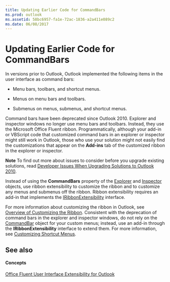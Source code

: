 ```yaml
---
title: Updating Earlier Code for CommandBars
ms.prod: outlook
ms.assetid: 58bc6957-fa1e-72ac-1836-a2a411e089c2
ms.date: 06/08/2017
---
```



# Updating Earlier Code for CommandBars

 In versions prior to Outlook, Outlook implemented the following items in the user interface as command bars:


- Menu bars, toolbars, and shortcut menus.
    
- Menus on menu bars and toolbars.
    
- Submenus on menus, submenus, and shortcut menus.
    



Command bars have been deprecated since Outlook 2010. Explorer and inspector windows no longer use menu bars and toolbars. Instead, they use the Microsoft Office Fluent ribbon. Programmatically, although your add-in or VBScript code that customized command bars in an explorer or inspector might still work in Outlook, those who use your solution might not easily find the customizations that appear on the  **Add-ins** tab of the customized ribbon in the explorer or inspector.


**Note** To find out more about issues to consider before you upgrade existing solutions, read [Developer Issues When Upgrading Solutions to Outlook 2010](https://msdn.microsoft.com/en-us/library/office/ff864759(v=office.14).aspx).

Instead of using the  **CommandBars** property of the [Explorer](explorer-object-outlook.md) and [Inspector](inspector-object-outlook.md) objects, use ribbon extensibility to customize the ribbon and to customize any menus and submenus off the ribbon. Ribbon extensibility requires an add-in that implements the [IRibbonExtensibility](http://msdn.microsoft.com/library/b27a7576-b6f5-031e-e307-78ef5f8507e0%28Office.15%29.aspx) interface. 

For more information about customizing the ribbon in Outlook, see [Overview of Customizing the Ribbon](overview-of-customizing-the-ribbon.md).
Consistent with the deprecation of command bars in the explorer and inspector windows, do not rely on the  [CommandBar](http://msdn.microsoft.com/library/78603954-40aa-64cb-c407-2e0820d65231%28Office.15%29.aspx) object for your custom menus; instead, use an add-in through the **IRibbonExtensibility** interface to extend them. For more information, see [Customizing Shortcut Menus](customizing-shortcut-menus.md).

## See also


#### Concepts


 [Office Fluent User Interface Extensibility for Outlook](office-fluent-user-interface-extensibility-for-outlook.md)

